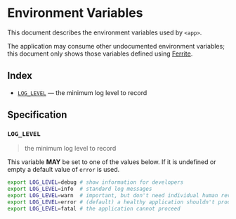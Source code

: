 # Environment Variables

This document describes the environment variables used by `<app>`.

The application may consume other undocumented environment variables; this
document only shows those variables defined using [Ferrite].

## Index

- [`LOG_LEVEL`](#LOG_LEVEL) — the minimum log level to record

## Specification

### `LOG_LEVEL`

> the minimum log level to record

This variable **MAY** be set to one of the values below.
If it is undefined or empty a default value of `error` is used.

```bash
export LOG_LEVEL=debug # show information for developers
export LOG_LEVEL=info  # standard log messages
export LOG_LEVEL=warn  # important, but don't need individual human review
export LOG_LEVEL=error # (default) a healthy application shouldn't produce any errors
export LOG_LEVEL=fatal # the application cannot proceed
```

<!-- references -->

[ferrite]: https://github.com/dogmatiq/ferrite
